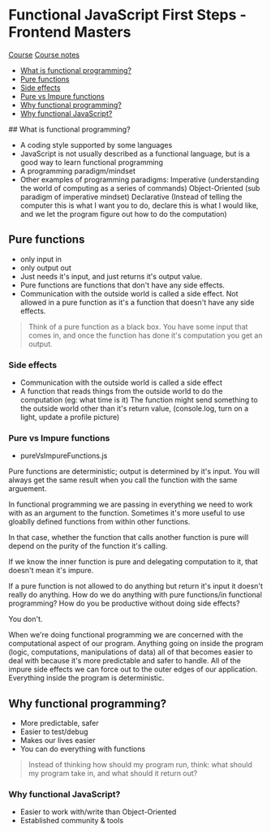 
# Functional JavaScript First Steps - Frontend Masters 

[Course](https://frontendmasters.com/courses/functional-first-steps/)
[Course notes](https://observablehq.com/@anjana/functional-javascript-first-steps)


- [What is functional programming?](#what-is-functional-programming)
- [Pure functions](#pure-functions)
- [Side effects](#side-effects)
- [Pure vs Impure functions](#pure-vs-impure-functions)
- [Why functional programming?](#why-functional-programming)
- [Why functional JavaScript?](#why-functional-javascript)


## What is functional programming?

  * A coding style supported by some languages 
  * JavaScript is not usually described as a functional language, but is a good way to learn functional programming 
  * A programming paradigm/mindset 
  * Other examples of programming paradigms:
      Imperative (understanding the world of computing as a series of commands)
      Object-Oriented (sub paradigm of imperative mindset)
      Declarative (Instead of telling the computer this is what I want you to do, declare this is what I would like, and we let the program figure out how to do the computation)


## Pure functions

  * only input in 
  * only output out 
  * Just needs it's input, and just returns it's output value. 
  * Pure functions are functions that don't have any side effects. 
  * Communication with the outside world is called a side effect. Not allowed in a pure function as it's a function that doesn't have any side effects.

> Think of a pure function as a black box. You have some input that comes in, and once the function has done it's computation you get an output. 


### Side effects 

  * Communication with the outside world is called a side effect 
  * A function that reads things from the outside world to do the computation (eg: what time is it)
  The function might send something to the outside world other than it's return value, (console.log, turn on a light, update a profile picture)


### Pure vs Impure functions

- pureVsImpureFunctions.js

Pure functions are deterministic; output is determined by it's input. You will always get the same result when you call the function with the same arguement. 

In functional programming we are passing in everything we need to work with as an argument to the function. Sometimes it's more useful to use gloablly defined functions from within other functions.

In that case, whether the function that calls another function is pure will depend on the purity of the function it's calling. 

If we know the inner function is pure and delegating computation to it, that doesn't mean it's impure. 

If a pure function is not allowed to do anything but return it's input it doesn't really do anything. 
How do we do anything with pure functions/in functional programming? How do you be productive without doing side effects? 

You don't. 

When we're doing functional programming we are concerned with the computational aspect of our program. 
Anything going on inside the program (logic, computations, manipulations of data) all of that becomes easier to deal with because it's more predictable and safer to handle. 
All of the impure side effects we can force out to the outer edges of our application. Everything inside the program is deterministic. 


## Why functional programming? 

  * More predictable, safer 
  * Easier to test/debug
  * Makes our lives easier
  * You can do everything with functions

  > Instead of thinking how should my program run, think: what should my program take in, and what should it return out? 


### Why functional JavaScript? 

  * Easier to work with/write than Object-Oriented 
  * Established community & tools



